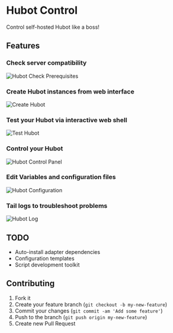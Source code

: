 Hubot Control
=============

Control self-hosted Hubot like a boss!

## Features

### Check server compatibility
![Hubot Check Prerequisites](https://dl.dropboxusercontent.com/u/176100/hubot-control/hubot-control-5.png)

### Create Hubot instances from web interface
![Create Hubot](https://dl.dropboxusercontent.com/u/176100/hubot-control/hubot-control-3.png)

### Test your Hubot via interactive web shell
![Test Hubot](https://dl.dropboxusercontent.com/u/176100/hubot-control/hubot-control-6.png)

### Control your Hubot
![Hubot Control Panel](https://dl.dropboxusercontent.com/u/176100/hubot-control/hubot-control-1.png)

### Edit Variables and configuration files
![Hubot Configuration](https://dl.dropboxusercontent.com/u/176100/hubot-control/hubot-control-2.png)

### Tail logs to troubleshoot problems
![Hubot Log](https://dl.dropboxusercontent.com/u/176100/hubot-control/hubot-control-5.png)

## TODO

  - Auto-install adapter dependencies
  - Configuration templates
  - Script development toolkit

## Contributing

1. Fork it
2. Create your feature branch (`git checkout -b my-new-feature`)
3. Commit your changes (`git commit -am 'Add some feature'`)
4. Push to the branch (`git push origin my-new-feature`)
5. Create new Pull Request
